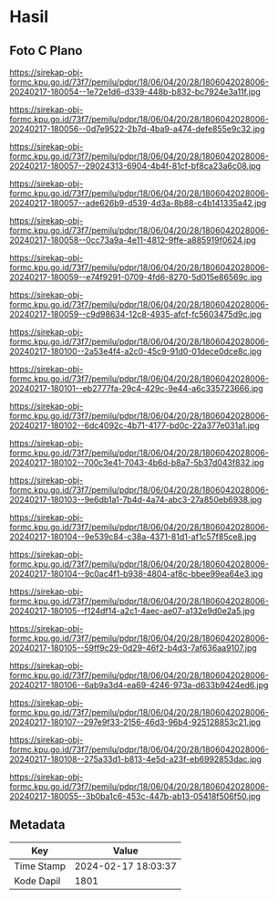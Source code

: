 # Hasil

## Foto C Plano

https://sirekap-obj-formc.kpu.go.id/73f7/pemilu/pdpr/18/06/04/20/28/1806042028006-20240217-180054--1e72e1d6-d339-448b-b832-bc7924e3a11f.jpg

https://sirekap-obj-formc.kpu.go.id/73f7/pemilu/pdpr/18/06/04/20/28/1806042028006-20240217-180056--0d7e9522-2b7d-4ba9-a474-defe855e9c32.jpg

https://sirekap-obj-formc.kpu.go.id/73f7/pemilu/pdpr/18/06/04/20/28/1806042028006-20240217-180057--29024313-6904-4b4f-81cf-bf8ca23a6c08.jpg

https://sirekap-obj-formc.kpu.go.id/73f7/pemilu/pdpr/18/06/04/20/28/1806042028006-20240217-180057--ade626b9-d539-4d3a-8b88-c4b141335a42.jpg

https://sirekap-obj-formc.kpu.go.id/73f7/pemilu/pdpr/18/06/04/20/28/1806042028006-20240217-180058--0cc73a9a-4e11-4812-9ffe-a885919f0624.jpg

https://sirekap-obj-formc.kpu.go.id/73f7/pemilu/pdpr/18/06/04/20/28/1806042028006-20240217-180059--e74f9291-0709-4fd6-8270-5d015e86569c.jpg

https://sirekap-obj-formc.kpu.go.id/73f7/pemilu/pdpr/18/06/04/20/28/1806042028006-20240217-180059--c9d98634-12c8-4935-afcf-fc5603475d9c.jpg

https://sirekap-obj-formc.kpu.go.id/73f7/pemilu/pdpr/18/06/04/20/28/1806042028006-20240217-180100--2a53e4f4-a2c0-45c9-91d0-01dece0dce8c.jpg

https://sirekap-obj-formc.kpu.go.id/73f7/pemilu/pdpr/18/06/04/20/28/1806042028006-20240217-180101--eb2777fa-29c4-429c-9e44-a6c335723666.jpg

https://sirekap-obj-formc.kpu.go.id/73f7/pemilu/pdpr/18/06/04/20/28/1806042028006-20240217-180102--6dc4092c-4b71-4177-bd0c-22a377e031a1.jpg

https://sirekap-obj-formc.kpu.go.id/73f7/pemilu/pdpr/18/06/04/20/28/1806042028006-20240217-180102--700c3e41-7043-4b6d-b8a7-5b37d043f832.jpg

https://sirekap-obj-formc.kpu.go.id/73f7/pemilu/pdpr/18/06/04/20/28/1806042028006-20240217-180103--9e6db1a1-7b4d-4a74-abc3-27a850eb6938.jpg

https://sirekap-obj-formc.kpu.go.id/73f7/pemilu/pdpr/18/06/04/20/28/1806042028006-20240217-180104--9e539c84-c38a-4371-81d1-af1c57f85ce8.jpg

https://sirekap-obj-formc.kpu.go.id/73f7/pemilu/pdpr/18/06/04/20/28/1806042028006-20240217-180104--9c0ac4f1-b938-4804-af8c-bbee99ea64e3.jpg

https://sirekap-obj-formc.kpu.go.id/73f7/pemilu/pdpr/18/06/04/20/28/1806042028006-20240217-180105--f124df14-a2c1-4aec-ae07-a132e9d0e2a5.jpg

https://sirekap-obj-formc.kpu.go.id/73f7/pemilu/pdpr/18/06/04/20/28/1806042028006-20240217-180105--59ff9c29-0d29-46f2-b4d3-7af636aa9107.jpg

https://sirekap-obj-formc.kpu.go.id/73f7/pemilu/pdpr/18/06/04/20/28/1806042028006-20240217-180106--6ab9a3d4-ea69-4246-973a-d633b9424ed6.jpg

https://sirekap-obj-formc.kpu.go.id/73f7/pemilu/pdpr/18/06/04/20/28/1806042028006-20240217-180107--297e9f33-2156-46d3-96b4-925128853c21.jpg

https://sirekap-obj-formc.kpu.go.id/73f7/pemilu/pdpr/18/06/04/20/28/1806042028006-20240217-180108--275a33d1-b813-4e5d-a23f-eb6992853dac.jpg

https://sirekap-obj-formc.kpu.go.id/73f7/pemilu/pdpr/18/06/04/20/28/1806042028006-20240217-180055--3b0ba1c6-453c-447b-ab13-05418f506f50.jpg


## Metadata

| Key        | Value               |
| ---------- | ------------------- |
| Time Stamp | 2024-02-17 18:03:37 |
| Kode Dapil | 1801                |




